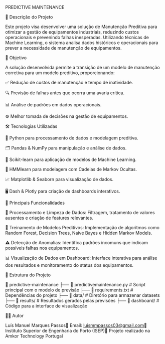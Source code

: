 PREDICTIVE MAINTENANCE

📌 Descrição do Projeto

Este projeto visa desenvolver uma solução de Manutenção Preditiva para otimizar a gestão de equipamentos industriais, reduzindo custos operacionais e prevenindo falhas inesperadas. Utilizando técnicas de Machine Learning, o sistema analisa dados históricos e operacionais para prever a necessidade de manutenção de equipamentos.

🎯 Objetivo

A solução desenvolvida permite a transição de um modelo de manutenção corretiva para um modelo preditivo, proporcionando:

✅ Redução de custos de manutenção e tempo de inatividade.

🔍 Previsão de falhas antes que ocorra uma avaria crítica.

📊 Análise de padrões em dados operacionais.

⚙️ Melhor tomada de decisões na gestão de equipamentos.

🛠 Tecnologias Utilizadas

🐍 Python para processamento de dados e modelagem preditiva.

🗂 Pandas & NumPy para manipulação e análise de dados.

🤖 Scikit-learn para aplicação de modelos de Machine Learning.

🔢 HMMlearn para modelagem com Cadeias de Markov Ocultas.

📈 Matplotlib & Seaborn para visualização de dados.

🖥 Dash & Plotly para criação de dashboards interativos.

🚀 Principais Funcionalidades

📂 Processamento e Limpeza de Dados: Filtragem, tratamento de valores ausentes e criação de features relevantes.

🔬 Treinamento de Modelos Preditivos: Implementação de algoritmos como Random Forest, Decision Trees, Naive Bayes e Hidden Markov Models.

⚠️ Detecção de Anomalias: Identifica padrões incomuns que indicam possíveis falhas nos equipamentos.

📊 Visualização de Dados em Dashboard: Interface interativa para análise dos resultados e monitoramento do status dos equipamentos.

📂 Estrutura do Projeto

📁 predictive-maintenance
├── 📜 predictivemaintenance.py  # Script principal com o modelo de previsão
├── 📜 requirements.txt  # Dependências do projeto
├── 📁 data/  # Diretório para armazenar datasets
├── 📁 results/  # Resultados gerados pelas previsões
├── 📁 dashboard/  # Código para a interface de visualização

👨‍💻 Autor

Luís Manuel Marques Passos📧 Email: luismmpassos03@gmail.com🏫 Instituto Superior de Engenharia do Porto (ISEP)🏢 Projeto realizado na Amkor Technology Portugal

